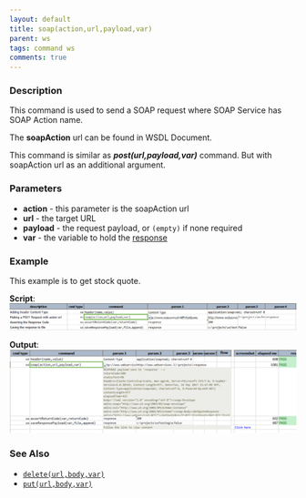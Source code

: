```yaml
---
layout: default
title: soap(action,url,payload,var)
parent: ws
tags: command ws
comments: true
---
```



### Description
This command is used to send a SOAP request where SOAP Service has SOAP Action name.

The **soapAction** url can be found in WSDL Document.

This command is similar as **_post(url,payload,var)_** command. But with soapAction url as an additional argument.


### Parameters
- **action** \- this parameter is the soapAction url
- **url** \- the target URL
- **payload** \- the request payload, or `(empty)` if none required
- **var** \- the variable to hold the [response](index.html#http-response)


### Example
This example is to get stock quote.

**Script**:<br/>
![](image/soap_01.png)

**Output**:<br/>
![](image/soap_02.png)


### See Also
- [`delete(url,body,var)`](delete(url,body,var))
- [`put(url,body,var)`](put(url,body,var))
